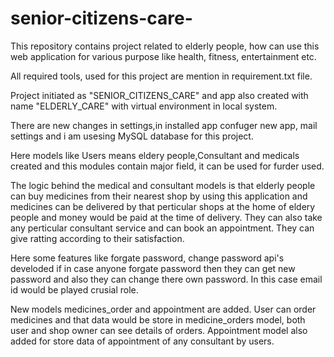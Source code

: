 # senior-citizens-care-
This repository contains project related to elderly people, how can use this web application for  various purpose like health, fitness, entertainment etc.

All required tools, used for this project are mention in requirement.txt file.

Project initiated as "SENIOR_CITIZENS_CARE" and app also created with name "ELDERLY_CARE" with virtual environment in local system.

There are new changes in settings,in installed app confuger new app, mail settings and i am usesing MySQL database for this project.

Here models like Users means eldery people,Consultant and medicals created and this modules contain major field, it can be used for furder used.

The logic behind the medical and consultant models is that elderly people can buy medicines from their nearest shop by using this application and medicines can be delivered by that perticular shops at the home of eldery people and money would be paid at the time of delivery. They can also take any perticular consultant service and can book an appointment. They can give ratting according to their satisfaction.

Here some features like forgate password, change password api's develoded if in case anyone forgate password then they can get new password and also they can change there own password. In this case email id would be played crusial role.

New models medicines_order and appointment are added. User can order medicines and that data would be store in medicine_orders model, both user and shop owner can see details of orders. Appointment model also added for store data of appointment of any consultant by users.